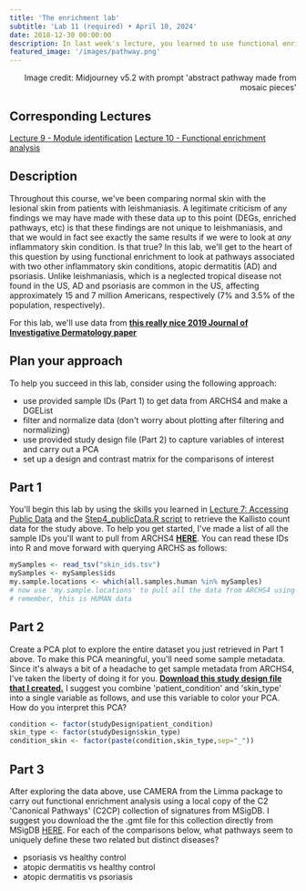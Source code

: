 ```yaml
---
title: 'The enrichment lab'
subtitle: 'Lab 11 (required) • April 10, 2024'
date: 2018-12-30 00:00:00
description: In last week's lecture, you learned to use functional enrichment tools like GO and GSEA to identify themes in your RNA-seq data.  In this lab, we'll put these important skills to the test!
featured_image: '/images/pathway.png'
---
```


<div style="text-align: right"> Image credit: Midjourney v5.2 with prompt 'abstract pathway made from mosaic pieces' </div>

## Corresponding Lectures

[Lecture 9 - Module identification](https://diytranscriptomics.com/project/lecture-09)
[Lecture 10 - Functional enrichment analysis](https://diytranscriptomics.com/project/lecture-10)

## Description

Throughout this course, we've been comparing normal skin with the lesional skin from patients with leishmaniasis.  A legitimate criticism of any findings we may have made with these data up to this point (DEGs, enriched pathways, etc) is that these findings are not unique to leishmaniasis, and that we would in fact see exactly the same results if we were to look at *any* inflammatory skin condition.  Is that true?  In this lab, we'll get to the heart of this question by using functional enrichment to look at pathways associated with two other inflammatory skin conditions, atopic dermatitis (AD) and psoriasis.  Unlike leishmaniasis, which is a neglected tropical disease not found in the US, AD and psoriasis are common in the US, affecting approximately 15 and 7 million Americans, respectively (7% and 3.5% of the population, respectively).

For this lab, we'll use data from **[this really nice 2019 Journal of Investigative Dermatology paper](https://doi.org/10.1016/j.jid.2018.12.018)**


## Plan your approach

To help you succeed in this lab, consider using the following approach:

* use provided sample IDs (Part 1) to get data from ARCHS4 and make a DGEList
* filter and normalize data (don't worry about plotting after filtering and normalizing)
* use provided study design file (Part 2) to capture variables of interest and carry out a PCA
* set up a design and contrast matrix for the comparisons of interest


## Part 1

You'll begin this lab by using the skills you learned in [Lecture 7: Accessing Public Data](https://diytranscriptomics.com/project/lecture-07) and the [Step4_publicData.R script](https://diytranscriptomics.com/scripts) to retrieve the Kallisto count data for the study above.  To help you get started, I've made a list of all the sample IDs you'll want to pull from ARCHS4 **[HERE](https://DIYtranscriptomics.github.io/Data/files/skin_ids.tsv)**.  You can read these IDs into R and move forward with querying ARCHS as follows:

```r
mySamples <- read_tsv("skin_ids.tsv")
mySamples <- mySamples$ids
my.sample.locations <- which(all.samples.human %in% mySamples)
# now use 'my.sample.locations' to pull all the data from ARCHS4 using the Step 7 script
# remember, this is HUMAN data

```

## Part 2

Create a PCA plot to explore the entire dataset you just retrieved in Part 1 above.  To make this PCA meaningful, you'll need some sample metadata.  Since it's always a bit of a headache to get sample metadata from ARCHS4, I've taken the liberty of doing it for you.  **[Download this study design file that I created.](https://DIYtranscriptomics.github.io/Data/files/studydesign_lab11.txt)**  I suggest you combine 'patient_condition' and 'skin_type' into a single variable as follows, and use this variable to color your PCA.  How do you interpret this PCA?

```r
condition <- factor(studyDesign$patient_condition)
skin_type <- factor(studyDesign$skin_type)
condition_skin <- factor(paste(condition,skin_type,sep="_"))

```

## Part 3

After exploring the data above, use CAMERA from the Limma package to carry out functional enrichment analysis using a local copy of the C2 'Canonical Pathways' (C2CP) collection of signatures from MSigDB.  I suggest you download the the .gmt file for this collection directly from MSigDB [HERE](https://www.gsea-msigdb.org/gsea/msigdb/download_file.jsp?filePath=/msigdb/release/2023.2.Hs/c2.cgp.v2023.2.Hs.symbols.gmt).  For each of the comparisons below, what pathways seem to uniquely define these two related but distinct diseases?

* psoriasis vs healthy control
* atopic dermatitis vs healthy control
* atopic dermatitis vs psoriasis


